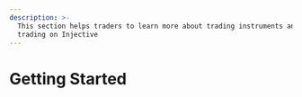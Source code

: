 ```yaml
---
description: >-
  This section helps traders to learn more about trading instruments and start
  trading on Injective
---
```


# Getting Started

